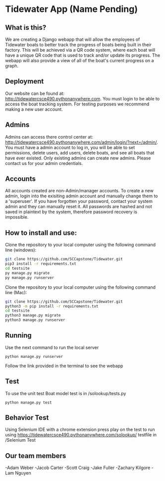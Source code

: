 # Tidewater App (Name Pending)

## What is this?
We are creating a Django webapp that will allow the employees of Tidewater boats to better track the progress of boats being built in their factory. This will be achieved via a QR code system, where each boat will have a unique QR code that is used to track and/or update its progress. The webapp will also provide a view of all of the boat's current progress on a graph.

## Deployment
Our website can be found at: http://tidewatercsce490.pythonanywhere.com. You must login to be able to access the boat tracking system. 
For testing purposes we recommend making a new user account. 

## Admins
Admins can access there control center at: http://tidewatercsce490.pythonanywhere.com/admin/login/?next=/admin/.
You must have a admin account to log in, you will be able to set permissions, delete users, add users, delete boats, and see all boats that have ever existed. 
Only existing admins can create new admins. Please contact us for your admin credentials. 

## Accounts
All accounts created are non-Admin/manager accounts. To create a new admin, login into the exisiting admin account and manually change them to a 'superuser'. If you have forgotten your password, contact your system admin and they can manually reset it. All passwords are hashed and not saved in plaintext by the system, therefore password recovery is impossible. 

## How to install and use:
Clone the repository to your local computer using the following command line (windows):

```bash
git clone https://github.com/SCCapstone/Tidewater.git
pip3 install -r requirements.txt
cd testsite
py manage.py migrate
py manage.py runserver
```
Clone the repository to your local computer using the following command line (Mac):
```bash
git clone https://github.com/SCCapstone/Tidewater.git
python3 -m pip install -r requirements.txt
cd testsite
python3 manage.py migrate
python3 manage.py runserver
```

  
## Running
Use the next command to run the local server

```python manage.py runserver```

Follow the link provided in the terminal to see the webapp

## Test
To use the unit test
Boat model test is in /solookup/tests.py

``` python manage.py test ```

## Behavior Test
Using Selenium IDE with a chrome extension press play on the test to run
using https://tidewatercsce490.pythonanywhere.com/solookup/
testfile in /Selenium Test

## Our team members
-Adam Weber
-Jacob Carter
-Scott Craig
-Jake Fuller
-Zachary Kilgore
-Lam Nguyen
